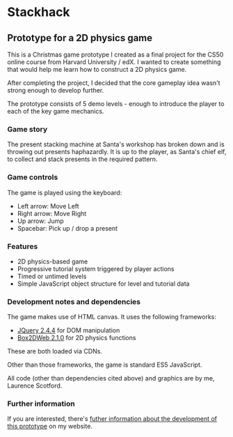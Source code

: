 # Stackhack
## Prototype for a 2D physics game
This is a Christmas game prototype I created as a final project for the CS50 online course from Harvard University / edX. I wanted to create something that would help me learn how to construct a 2D physics game.

After completing the project, I decided that the core gameplay idea wasn't strong enough to develop further.

The prototype consists of 5 demo levels - enough to introduce the player to each of the key game mechanics.

### Game story
The present stacking machine at Santa's workshop has broken down and is throwing out presents haphazardly. It is up to the player, as Santa's chief elf, to collect and stack presents in the required pattern.

### Game controls
The game is played using the keyboard:
- Left arrow: Move Left
- Right arrow: Move Right
- Up arrow: Jump
- Spacebar: Pick up / drop a present

### Features
- 2D physics-based game
- Progressive tutorial system triggered by player actions
- Timed or untimed levels
- Simple JavaScript object structure for level and tutorial data

### Development notes and dependencies
The game makes use of HTML canvas. It uses the following frameworks:

- [JQuery 2.4.4](https://jquery.com) for DOM manipulation
- [Box2DWeb 2.1.0](https://github.com/hecht-software/box2dweb) for 2D physics functions

These are both loaded via CDNs.

Other than those frameworks, the game is standard ES5 JavaScript.

All code (other than dependencies cited above) and graphics are by me, Laurence Scotford.

### Further information
If you are interested, there's [futher information about the development of this prototype](https://laurencescotford.net/stackhack-a-game-prototyping-project-part-1-paper-prototyping/) on my website.
